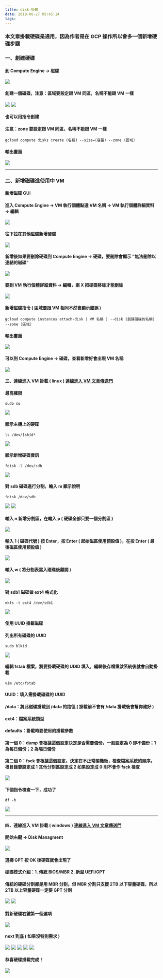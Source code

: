 ```yaml
---
title: disk-掛載
date: 2018-06-27 09:45:14
tags:
---
```


### 本文章掛載硬碟是通用，因為作者是在 GCP 操作所以會多一個新增硬碟步驟

### 一、創建硬碟

#### 到 Compute Engine → 磁碟

![ ](images/1.1.png)

#### 創建一個磁碟，注意：區域要設定跟 VM 同區，名稱不能跟 VM 一樣

![ ](images/2.png)
![ ](images/3.png)

#### 也可以用指令創建

#### 注意：zone 要設定跟 VM 同區，名稱不能跟 VM 一樣

```
gcloud compute disks create (名稱) --size=(容量) --zone (區域)
```

#### 輸出畫面

![ ](images/4.png)

***

### 二、新增磁碟進使用中 VM

#### 新增磁碟 GUI

#### 進入 Compute Engine → VM 執行個體點選 VM 名稱 → VM 執行個體詳細資料 → 編輯

![ ](images/20.png)

#### 往下拉在其他磁碟新增硬碟

![ ](images/21.png)

#### 新增後如果要刪除硬碟到 Compute Engine → 硬碟，要刪除會顯示 "無法刪除以連結的磁碟"

![ ](images/31.png)

#### 要到 VM 執行個體詳細資料 → 編輯，案 X 把硬碟移除才能刪除

![ ](images/32.png)

#### 新增磁碟指令 ( 區域要跟 VM 相同不然會顯示錯誤 )

```
gcloud compute instances attach-disk ( VM 名稱 ) --disk (創建磁碟的名稱) --zone (區域)
```

#### 輸出畫面

![ ](images/5.png)

#### 可以到 Compute Engine → 磁碟，查看新增好會出現 VM 名稱

![ ](images/18.png)

#### 三、連線進入 VM 掛載 ( linux ) [連線進入 VM 文章傳送門](https://snoopy30485.github.io/2018/06/21/%E9%80%A3%E7%B7%9A%E9%80%B2%E5%85%A5VM/)

#### 最高權限

```
sudo su
```

![ ](images/6.png)

#### 顯示主機上的硬碟

```
ls /dev/[sh]d*
```

![ ](images/7.png)

#### 顯示新增硬碟資訊

```
fdisk -l /dev/sdb
```

![ ](images/8.png)

#### 對 sdb 磁碟進行分割，輸入 m 顯示說明

```
fdisk /dev/sdb
```

![ ](images/9.png)
![ ](images/10.png)

#### 輸入 n 新增分割區，在輸入 p ( 硬碟全部只要一個分割區 )

![ ](images/11.png)

#### 輸入 1 ( 磁碟代號 ) 按 Enter，按 Enter ( 起始磁區使用預設值 )，在按 Enter ( 最後磁區使用預設值 )

![ ](images/12.png)

#### 輸入 w ( 將分割表寫入磁碟後離開 )

![ ](images/13.png)

#### 對 sdb1 磁碟做 ext4 格式化

```
mkfs -t ext4 /dev/sdb1
```

![ ](images/15.png)

#### 使用 UUID 掛載磁碟

#### 列出所有磁碟的 UUID

```
sudo blkid
```

![ ](images/16.png)

#### 編輯 fstab 檔案，將要掛載硬碟的 UDID 填入，編輯後存檔重啟系統後就會自動掛載

```
vim /etc/fstab
```

#### UUID：填入需掛載磁碟的 UUID

#### /data：將此磁碟掛載到 /data 的路徑 ( 掛載前不會有 /data 掛載後會幫你建好 )

#### ext4：檔案系統類型

#### defaults：掛載時要使用的掛載參數

#### 第一個 0：dump 會根據這個設定決定是否需要備份，一般設定為 0 即不備份；1 為每日備份；2 為隔日備份

#### 第二個 0：fsck 會根據這個設定，決定在不正常關機後，檢查檔案系統的順序。根目錄要設定成 1 其他分割區設定成 2 如果設定成 0 則不會作 fsck 檢查

![ ](images/17.png)

#### 下個指令檢查一下，成功了

```
df -h
```

![ ](images/19.png)

***

#### 四、連線進入 VM 掛載 ( windows ) [連線進入 VM 文章傳送門](https://snoopy30485.github.io/2018/06/22/%E9%80%A3%E7%B7%9A%E9%80%B2%E5%85%A5VM-2/)

#### 開始右鍵 → Disk Managment

![ ](images/22.png)

#### 選擇 GPT 按 OK 後硬碟就會出現了

#### 硬碟模式介紹：1. 傳統 BIOS/MBR 2. 新型 UEFI/GPT

#### 傳統的硬碟分割都是用 MBR 分割，但 MBR 分割只支援 2TB 以下容量硬碟，所以 2TB 以上容量硬碟一定要 GPT 分割

![ ](images/23.1.png)
![ ](images/24.1.png)

#### 對新硬碟右鍵第一個選項

![ ](images/25.1.png)

#### next 到底 ( 如果沒特別需求 )

![ ](images/26.png)
![ ](images/27.png)
![ ](images/28.png)
![ ](images/29.png)
![ ](images/30.png)

#### 恭喜硬碟掛載完成！

![ ](images/33.png)